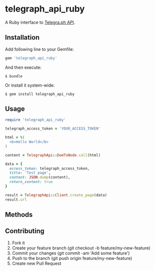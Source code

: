 # telegraph_api_ruby

A Ruby interface to [Telegra.ph API](http://telegra.ph/api).

## Installation

Add following line to your Gemfile:

```ruby
gem 'telegraph_api_ruby'
```

And then execute:

```shell
$ bundle
```

Or install it system-wide:

```shell
$ gem install telegraph_api_ruby
```

## Usage

```ruby
require 'telegraph_api_ruby'

telegraph_access_token = 'YOUR_ACCESS_TOKEN'

html = %(
  <b>Hello World</b>
)

content = TelegraphApi::DomToNode.call(html)

data = {
  access_token: telegraph_access_token,
  title: 'Test page',
  content: JSON.dump(content),
  return_content: true
}

result = TelegraphApi::Client.create_page(data)
result.url
```

## Methods

## Contributing

1. Fork it
2. Create your feature branch (git checkout -b feature/my-new-feature)
3. Commit your changes (git commit -am 'Add some feature')
4. Push to the branch (git push origin feature/my-new-feature)
5. Create new Pull Request
